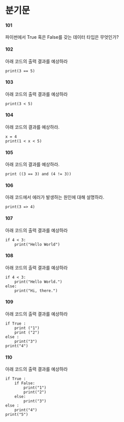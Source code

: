# 분기문

#### 101
파이썬에서 True 혹은 False를 갖는 데이터 타입은 무엇인가?


#### 102
아래 코드의 출력 결과를 예상하라
```
print(3 == 5)
```

#### 103
아래 코드의 출력 결과를 예상하라
```
print(3 < 5)
```

#### 104
아래 코드의 결과를 예상하라.
```
x = 4
print(1 < x < 5)
```

#### 105
아래 코드의 결과를 예상하라.
```
print ((3 == 3) and (4 != 3))
```

#### 106
아래 코드에서 에러가 발생하는 원인에 대해 설명하라.
```
print(3 => 4)
```

#### 107
아래 코드의 출력 결과를 예상하라
```
if 4 < 3:
    print("Hello World")
```

#### 108
아래 코드의 출력 결과를 예상하라
```
if 4 < 3:
    print("Hello World.")
else:
    print("Hi, there.")
```

#### 109
아래 코드의 출력 결과를 예상하라
```
if True :
    print ("1")
    print ("2")
else :
    print("3")
print("4")
```

#### 110
아래 코드의 출력 결과를 예상하라
```
if True :
    if False:
        print("1")
        print("2")
    else:
        print("3")
else :
    print("4")
print("5")
```
